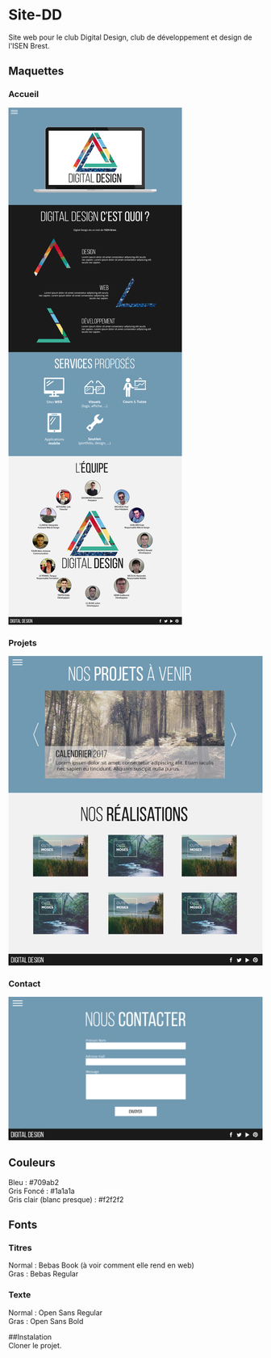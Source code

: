 # Site-DD
Site web pour le club Digital Design, club de développement et design de l'ISEN Brest.


## Maquettes

### Accueil
![alt tag](https://github.com/Digital-Design/Site-DD/blob/master/img/Maquettes/home.png)

### Projets
![alt tag](https://github.com/Digital-Design/Site-DD/blob/master/img/Maquettes/projets.png)

### Contact
![alt tag](https://github.com/Digital-Design/Site-DD/blob/master/img/Maquettes/contact.png)

## Couleurs
Bleu : #709ab2  
Gris Foncé : #1a1a1a  
Gris clair (blanc presque) : #f2f2f2  

## Fonts
### Titres
Normal : Bebas Book (à voir comment elle rend en web)  
Gras : Bebas Regular   

### Texte
Normal : Open Sans Regular  
Gras : Open Sans Bold  

##Instalation  
Cloner le projet.
